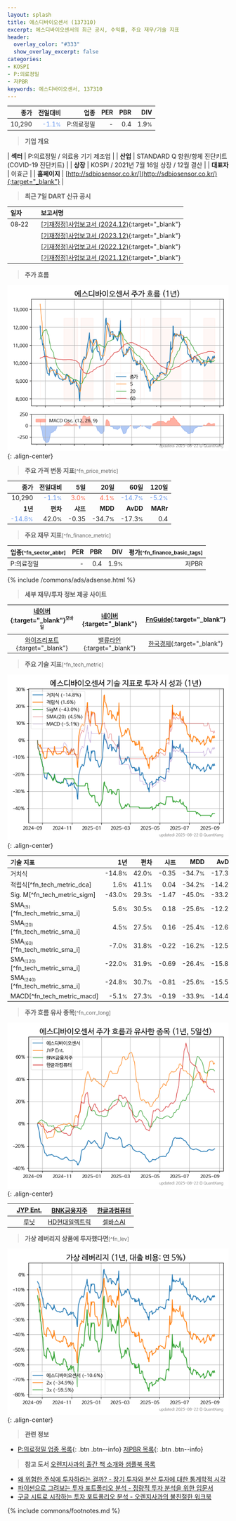 ```yaml
---
layout: splash
title: 에스디바이오센서 (137310)
excerpt: 에스디바이오센서의 최근 공시, 수익률, 주요 재무/기술 지표
header:
  overlay_color: "#333"
  show_overlay_excerpt: false
categories:
- KOSPI
- P:의료정밀
- 저PBR
keywords: 에스디바이오센서, 137310
---
```


| **종가** | **전일대비** | **업종** | **PER** | **PBR** | **DIV** |
| -------: | -----------: | -------: | ------: | ------: | ------: |
| 10,290 | <span style="color: cornflowerblue">-1.1<small>%</small></span> | P:의료정밀 | - | 0.4 | 1.9<small>%</small> |

<!-- more -->


> **기업 개요**<a id="company"></a>

| <span style="white-space:nowrap;">**섹터**</span> | P:의료정밀 / 의료용 기기 제조업 |
| <span style="white-space:nowrap;">**산업**</span> | STANDARD Q 항원/항체 진단키트(COVID-19 진단키트) |
| <span style="white-space:nowrap;">**상장**</span> | KOSPI / 2021년 7월 16일 상장 / 12월 결산 |
| <span style="white-space:nowrap;">**대표자**</span> | 이효근 |
| <span style="white-space:nowrap;">**홈페이지**</span> | [http://sdbiosensor.co.kr/](http://sdbiosensor.co.kr/){:target="_blank"} |


> **최근 7일 DART 신규 공시**<a id="dart"></a>

| **일자** |      | **보고서명** |
| :------- | :--- | :----------- |
| 08&#x2011;22 | | [[기재정정]사업보고서 (2024.12)](https://dart.fss.or.kr/dsaf001/main.do?rcpNo=20250822000274){:target="_blank"} |
|  | | [[기재정정]사업보고서 (2023.12)](https://dart.fss.or.kr/dsaf001/main.do?rcpNo=20250822000247){:target="_blank"} |
|  | | [[기재정정]사업보고서 (2022.12)](https://dart.fss.or.kr/dsaf001/main.do?rcpNo=20250822000225){:target="_blank"} |
|  | | [[기재정정]사업보고서 (2021.12)](https://dart.fss.or.kr/dsaf001/main.do?rcpNo=20250822000031){:target="_blank"} |


> **주가 흐름**<a id="price"></a>

![137310](/stock/images/137310.png){: .align-center}


> **주요 가격 변동 지표**<small>[^fn_price_metric]</small>

| **종가** | **전일대비** | **5일** | **20일** | **60일** | **120일** |
| -------: | -----------: | ------: | -------: | -------: | --------: |
| 10,290 | <span style="color: cornflowerblue">-1.1<small>%</small></span> | <span style="color: tomato">3.0<small>%</small></span> | <span style="color: tomato">4.1<small>%</small></span> | <span style="color: cornflowerblue">-14.7<small>%</small></span> | <span style="color: cornflowerblue">-5.2<small>%</small></span> |
| **1년** | **편차** | **샤프** | **MDD** | **AvDD** | **MARr** |
| <span style="color: cornflowerblue">-14.8<small>%</small></span> | 42.0<small>%</small> | -0.35 | -34.7<small>%</small> | -17.3<small>%</small> | 0.4 |


> **주요 재무 지표**<small>[^fn_finance_metric]</small>

| **업종**<small>[^fn_sector_abbr]</small> | **PER** | **PBR** | **DIV** | **평가**<small>[^fn_finance_basic_tags]</small> |
| :--------------------------------------- | ------: | ------: | ------: | ----------------------------------------------: |
| P:의료정밀 | - | 0.4 | 1.9<small>%</small> | 저PBR |



{% include /commons/ads/adsense.html %}

> **세부 재무/투자 정보 제공 사이트**

| [네이버](https://m.stock.naver.com/domestic/stock/137310/finance/summary){:target="_blank"}<sup><small>모바일</small></sup> | [네이버](https://finance.naver.com/item/coinfo.naver?code=137310){:target="_blank"} | [FnGuide](https://comp.fnguide.com/SVO2/ASP/SVD_Invest.asp?gicode=A137310&MenuYn=Y){:target="_blank"} |
| :---: | :---: | :---: |
| [와이즈리포트](https://comp.wisereport.co.kr/company/c1040001.aspx?cmp_cd=137310){:target="_blank"} | [밸류라인](https://www.valueline.co.kr/finance/summary/137310){:target="_blank"} | [한국경제](https://markets.hankyung.com/stock/137310/financial-summary){:target="_blank"} |


> **주요 기술 지표**<small>[^fn_tech_metric]</small>


![137310](/stock/images/137310_tech.png){: .align-center}

| **기술 지표** | **1년** | **편차** | **샤프** | **MDD** | **AvDD** |
| :------------ | ------: | -----------: | -------: | ------: | -------: |
| 거치식 | -14.8<small>%</small> | 42.0<small>%</small> | -0.35 | -34.7<small>%</small> | -17.3<small>%</small> |
| 적립식[^fn_tech_metric_dca] | 1.6<small>%</small> | 41.1<small>%</small> | 0.04 | -34.2<small>%</small> | -14.2<small>%</small> |
| Sig. M[^fn_tech_metric_sigm] | -43.0<small>%</small> | 29.3<small>%</small> | -1.47 | -45.0<small>%</small> | -33.2<small>%</small> |
| SMA<small><sub>(5)</sub></small>[^fn_tech_metric_sma_i] | 5.6<small>%</small> | 30.5<small>%</small> | 0.18 | -25.6<small>%</small> | -12.2<small>%</small> |
| SMA<small><sub>(20)</sub></small>[^fn_tech_metric_sma_i] | 4.5<small>%</small> | 27.5<small>%</small> | 0.16 | -25.4<small>%</small> | -12.6<small>%</small> |
| SMA<small><sub>(60)</sub></small>[^fn_tech_metric_sma_i] | -7.0<small>%</small> | 31.8<small>%</small> | -0.22 | -16.2<small>%</small> | -12.5<small>%</small> |
| SMA<small><sub>(120)</sub></small>[^fn_tech_metric_sma_i] | -22.0<small>%</small> | 31.9<small>%</small> | -0.69 | -26.4<small>%</small> | -15.8<small>%</small> |
| SMA<small><sub>(240)</sub></small>[^fn_tech_metric_sma_i] | -24.8<small>%</small> | 30.7<small>%</small> | -0.81 | -25.6<small>%</small> | -15.5<small>%</small> |
| MACD[^fn_tech_metric_macd] | -5.1<small>%</small> | 27.3<small>%</small> | -0.19 | -33.9<small>%</small> | -14.4<small>%</small> |


> **주가 흐름 유사 종목**<a id="corr"></a><small>[^fn_corr_long]</small>

![137310](/stock/images/137310_corr.png){: .align-center}

|       | [JYP Ent.](/035900/) | [BNK금융지주](/138930/) | [한글과컴퓨터](/030520/) |
| :---: | :------------------------------------: | :------------------------------------: | :------------------------------------: |
|       | [루닛](/328130/) | [HD현대일렉트릭](/267260/) | [셀바스AI](/108860/) |


> **가상 레버리지 상품에 투자했다면**<a id="2x"></a><small>[^fn_lev]</small>

![137310](/stock/images/137310_2x.png){: .align-center}


> **관련 정보**

- [P:의료정밀 업종 목록](/stats/sector/kospi_업종_의료정밀_종목/){: .btn .btn--info} [저PBR 목록](/fn/fn_low_pbr/){: .btn .btn--info}

> **참고 도서** [오렌지사과의 출간 책 소개와 샘플북 목록](https://kongdori.tistory.com/691)

- [왜 위험한 주식에 투자하라는 걸까? - 장기 투자와 분산 투자에 대한 통계학적 시각](https://kongdori.tistory.com/421)
- [파이썬으로 그려보는 투자 포트폴리오 분석  - 정량적 투자 분석을 위한 입문서](https://kongdori.tistory.com/643)
- [구글 시트로 시작하는 투자 포트폴리오 분석 - 오렌지사과의 불친절한 워크북](https://kongdori.tistory.com/449)


{% include commons/footnotes.md %}